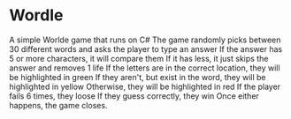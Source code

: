 # Wordle
A simple Worlde game that runs on C#
The game randomly picks between 30 different words and asks the player to type an answer
If the answer has 5 or more characters, it will compare them
If it has less, it just skips the answer and removes 1 life
If the letters are in the correct location, they will be highlighted in green
If they aren't, but exist in the word, they will be highlighted in yellow
Otherwise, they will be highlighted in red
If the player fails 6 times, they loose
If they guess correctly, they win
Once either happens, the game closes.
